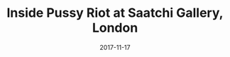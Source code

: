 ﻿---
campaign-uuid: c-e046f2ce-9f7b-4490-b98c-6e6a09d1ff77
type: Offer
category: Entertainment
date: 2017-11-17
end-date: 2017-12-24
disable-form: false
is_promoted: true
has_entry_page: false
extra-css: ""

logo-left-title: "See Tickets"
logo-left-href: "https://www.seetickets.com/tour/inside-pussy-riot"
logo-left-image: "seetickets-logo.png"

banner-img: "seeticketsinsidepussyriot-main_image.jpg"
hero-header: "seetickets_offer_insidepussyriot"
competition-description: "Here’s the true story of what happens to a modern day, post-punk feminist art collective group when they stick two fingers up at the Russian system and suffer the brutal consequences. Olivier nominated theatre company Les Enfants Terribles collaborate with Pussy Riot founder Nadya Tolokonnikova to put you at the forefront of an immersive experience that makes you question what price you’re prepared to pay to stand up for what you believe in.

To mark the 100th anniversary of the Russian Revolution, coinciding with the Saatchi Gallery’s Art Riot exhibition, Inside Pussy Riot tells a story that needs to be experienced to be understood.

Pull on the balaclava, stand in the dock and live the realities of imprisonment.

Would you sacrifice everything for the sake of a punk prayer for a liberal world? Join the revolution. We are all Pussy Riot."
hero-subheader: ""

title: "Inside Pussy Riot at Saatchi Gallery, London"
bg-image-hero: ""
bg-image-first: ""
bg-image-second: ""

section1-content: >
    <p>0</p>
    <p>0</p>
    <p>0</p>

section2-content: >
    <p>0</p>
    <p>0</p>
    <p>0</p>

entry-title: 
terms-confirmation: >
    
entry-content: >
    <p>0</p>
    <p>0</p>

---